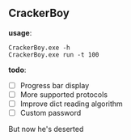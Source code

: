 ## CrackerBoy
**usage**:
```
CrackerBoy.exe -h
CrackerBoy.exe run -t 100
```
**todo**:
- [ ] Progress bar display
- [ ] More supported protocols
- [ ] Improve dict reading algorithm
- [ ] Custom password 

But now he's deserted